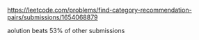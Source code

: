 https://leetcode.com/problems/find-category-recommendation-pairs/submissions/1654068879

aolution beats 53% of other submissions